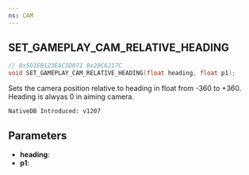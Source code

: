 ```yaml
---
ns: CAM
---
```

## SET_GAMEPLAY_CAM_RELATIVE_HEADING

```c
// 0x5D1EB123EAC5D071 0x20C6217C
void SET_GAMEPLAY_CAM_RELATIVE_HEADING(float heading, float p1);
```

Sets the camera position relative to heading in float from -360 to +360.
Heading is alwyas 0 in aiming camera.

```
NativeDB Introduced: v1207
```

## Parameters
* **heading**:
* **p1**:

